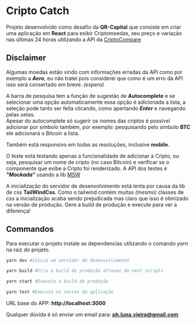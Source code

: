 # Cripto Catch

Projeto desenvolvido como desafio da **QR-Capital** que consiste em criar uma aplicação em **React** para exibir Criptomoedas, seu preço e variação nas últimas 24 horas utilizando a API da
[CriptoCompare](https://min-api.cryptocompare.com/)

## Disclaimer

Algumas moedas estão vindo com informações erradas da API como por exemplo a **_Aero_**, eu não tratei pois considerei que como é um erro da API isso será consertado em breve. _(espero)_

A barra de pesquisa tem a função de sugestão de **Autocomplete** e se selecionar uma opção automaticamente essa opção é adicionada a lista, a seleção pode tanto ser feita clicando, como apertando **_Enter_** e navegando pelas setas.  
Apesar do autocomplete só sugerir os nomes das criptos é possível adicionar por simbolo também, por exemplo: pesquisando pelo simbolo **BTC** ele adicionará o Bitcoin a lista.

Também está responsivo em todas as resoluções, inclusive **mobile**.

O teste está testando apenas a funcionalidade de adicionar a Cripto, ou seja, pesquisar um nome de cripto (no caso Bitcoin) e verificar se o componente que exibe a Cripto foi renderizado. A API dos testes é **_"Mockada"_** usando a lib [MSW](https://mswjs.io/)

A inicialização do servidor de desenvolvimento está lenta por causa da lib de css **TailWindCss**. Como o tailwind contém muitas _(mesmo)_ classes de css a inicialização acaba sendo prejudicada mas claro que isso é otimizado na versão de produção. Gere a build de produção e execute para ver a diferença!

## Commandos

Para executar o projeto instale as dependencias utilizando o comando _yarn_ na raíz do projeto.

```bash
yarn dev #Inicia um servidor de desenvolvimento

yarn build #Cria a build de produção atravez do next scripts

yarn start #Executa a build de produção

yarn test #Executa os testes da aplicação

```

URL base do APP: **http://localhost:3000**

Qualquer dúvida é só enviar um email para: **ph.luna.vieira@gmail.com**
